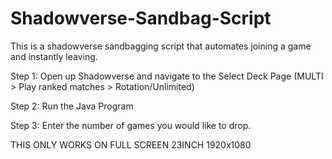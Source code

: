# Shadowverse-Sandbag-Script
This is a shadowverse sandbagging script that automates joining a game and instantly leaving.

Step 1: Open up Shadowverse and navigate to the Select Deck Page (MULTI > Play ranked matches > Rotation/Unlimited)

Step 2: Run the Java Program

Step 3: Enter the number of games you would like to drop.

THIS ONLY WORKS ON FULL SCREEN 23INCH 1920x1080
